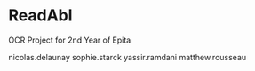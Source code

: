 # ReadAbl
OCR Project for 2nd Year of Epita

nicolas.delaunay
sophie.starck
yassir.ramdani
matthew.rousseau
